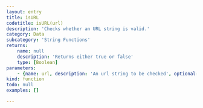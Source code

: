 ```yaml
---
layout: entry
title: isURL
codetitle: isURL(url)
description: 'Checks whether an URL string is valid.'
category: Data
subcategory: 'String Functions'
returns:
    name: null
    description: 'Returns either true or false'
    type: [Boolean]
parameters:
    - {name: url, description: 'An url string to be checked', optional: false, type: [String]}
kind: function
todo: null
examples: []

---
```

